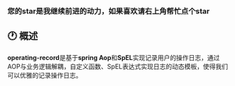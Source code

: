 ###  您的star是我继续前进的动力，如果喜欢请右上角帮忙点个star
## :clock1:	 概述

   **operating-record**是基于**spring Aop**和**SpEL**实现记录用户的操作日志，通过AOP与业务逻辑解耦，自定义函数、SpEL表达式实现日志的动态模板，使得我们可以优雅的记录操作日志。
